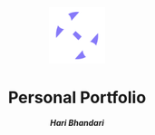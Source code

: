 
<div align="center">
  <img alt="Logo" src="https://raw.githubusercontent.com/hari-bhandari/portfoliov2/main/src/components/Navbar/logo.svg" width="100" />
</div>
<h1 align="center">
  Personal Portfolio
    <h5 align="center">Hari Bhandari</h5>
</h1>
